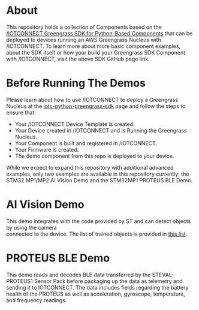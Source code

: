 # About

This repository holds a collection of Components based on the 
[/IOTCONNECT Greengrass SDK for Python-Based Components](https://github.com/avnet-iotconnect/iotc-python-greengrass-sdk)
that can be deployed to devices running an AWS Greengrass Nucleus with /IOTCONNECT. 
To learn more about more basic component examples, about the SDK itself 
or how your build your Greengrass SDK Component with /IOTCONNECT, visit the above SDK GitHub page link.

# Before Running The Demos

Please learn about how to use /IOTCONNECT to deploy a Greengrass Nucleus at the 
[iotc-python-greengrass-sdk](https://github.com/avnet-iotconnect/iotc-python-greengrass-sdk)
page and follow the steps to ensure that:
* Your /IOTCONNECT Device Template is created.
* Your Device created in /IOTCONNECT and is Running the Greengrass Nucleus.
* Your Component is built and registered in /IOTCONNECT.
* Your Firmware is created.
* The demo component from this repo is deployed to your device.

While we expect to expand this repository with additional advanced examples, only two examples are available in this repository currently: the STM32 MP1/MP2 AI Vision Demo and the STM32MP1 PROTEUS BLE Demo.

# AI Vision Demo

This demo integrates with the code provided by ST and can detect objects by using the camera   
connected to the device. The list of trained objects is provided in
[this list](https://github.com/avnet-iotconnect/iotc-python-lite-sdk-demos/blob/main/stm32mp157f-dk2/ai-vision/object-labels.txt).

# PROTEUS BLE Demo

This demo reads and decodes BLE data transferred by the STEVAL-PROTEUS1 Sensor Pack before packaging up the data as telemetry and sending it to IOTCONNECT. The data includes fields regarding the battery health of the PROTEUS as well as acceleration, gyroscope, temperature, and frequency readings.
